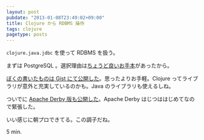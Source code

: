 ```yaml
---
layout: post
pubdate: "2013-01-08T23:49:02+09:00"
title: Clojure から RDBMS 操作
tags: clojure
pagetype: posts
---
```

`clojure.java.jdbc` を使って RDBMS を扱う。

まずは PostgreSQL 。選択理由は[ちょうど良いお手本](https://devcenter.heroku.com/articles/clojure-web-application#connecting-to-postgresql-with-clojurejavajdbc)があったから。

[ぼくの書いたものは Gist にて公開した](https://gist.github.com/4484208)。思ったよりお手軽。Clojure ってライブラリが意外と充実しているのかも。Java のライブラリも使えるしね。

ついでに [Apache Derby 版も公開した](https://gist.github.com/4484275)。Apache Derby はじつははじめてなので緊張した。

いい感じに朝プロできてる。この調子だね。

5 min.
